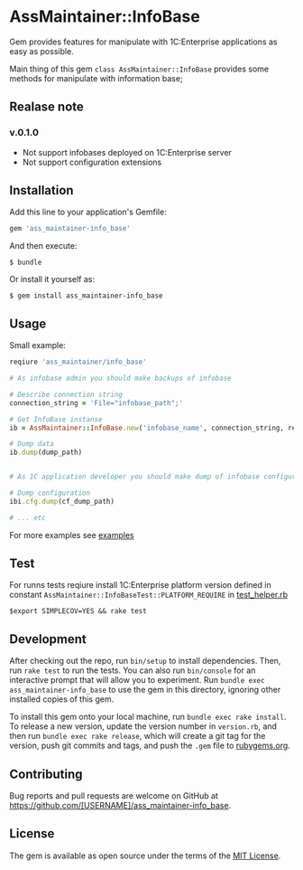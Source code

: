 # AssMaintainer::InfoBase


Gem provides features for manipulate with 1C:Enterprise applications as easy
as possible.

Main thing of this gem `class AssMaintainer::InfoBase` provides
some methods for manipulate with information base;

## Realase note

### v.0.1.0

- Not support infobases deployed on 1C:Enterprise server
- Not support configuration extensions

## Installation

Add this line to your application's Gemfile:

```ruby
gem 'ass_maintainer-info_base'
```

And then execute:

    $ bundle

Or install it yourself as:

    $ gem install ass_maintainer-info_base

## Usage

Small example:

```ruby
reqiure 'ass_maintainer/info_base'

# As infobase admin you should make backups of infobase

# Describe connection string
connection_string = 'File="infobase_path";'

# Get InfoBase instanse
ib = AssMaintainer::InfoBase.new('infobase_name', connection_string, read_only)

# Dump data
ib.dump(dump_path)


# As 1C application developer you should make dump of infobase configuration

# Dump configuration
ibi.cfg.dump(cf_dump_path)

# ... etc

```

For more examples see [examples](./test/examples_test.rb)

## Test

For runns tests reqiure install 1C:Enterprise platform version defined in
constant `AssMaintainer::InfoBaseTest::PLATFORM_REQUIRE` in
[test_helper.rb](./test/test_helper.rb)

    $export SIMPLECOV=YES && rake test

## Development

After checking out the repo, run `bin/setup` to install dependencies. Then, run `rake test` to run the tests. You can also run `bin/console` for an interactive prompt that will allow you to experiment. Run `bundle exec ass_maintainer-info_base` to use the gem in this directory, ignoring other installed copies of this gem.

To install this gem onto your local machine, run `bundle exec rake install`. To release a new version, update the version number in `version.rb`, and then run `bundle exec rake release`, which will create a git tag for the version, push git commits and tags, and push the `.gem` file to [rubygems.org](https://rubygems.org).

## Contributing

Bug reports and pull requests are welcome on GitHub at https://github.com/[USERNAME]/ass_maintainer-info_base.


## License

The gem is available as open source under the terms of the [MIT License](http://opensource.org/licenses/MIT).


